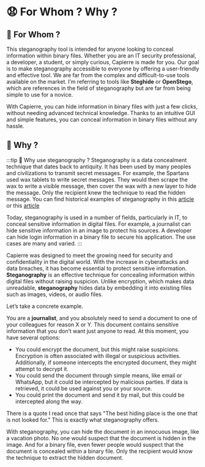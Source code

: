 # 😧 For Whom ? Why ?

## 🤷 For Whom ?

This steganography tool is intended for anyone looking to conceal information within binary files. Whether you are an IT security professional, a developer, a student, or simply curious, Capierre is made for you. Our goal is to make steganography accessible to everyone by offering a user-friendly and effective tool. We are far from the complex and difficult-to-use tools available on the market. I’m referring to tools like **Steghide** or **OpenStego**, which are references in the field of steganography but are far from being simple to use for a novice.

With Capierre, you can hide information in binary files with just a few clicks, without needing advanced technical knowledge. Thanks to an intuitive GUI and simple features, you can conceal information in binary files without any hassle.

## 🤔 Why ?

:::tip 📖 Why use steganography ?
Steganography is a data concealment technique that dates back to antiquity. It has been used by many peoples and civilizations to transmit secret messages. For example, the Spartans used wax tablets to write secret messages. They would then scrape the wax to write a visible message, then cover the wax with a new layer to hide the message. Only the recipient knew the technique to read the hidden message. You can find historical examples of steganography in this [article](https://fr.wikipedia.org/wiki/St%C3%A9ganographie#Histoire) or this [article](https://anticopedie.fr/WordPress/?p=721)

Today, steganography is used in a number of fields, particularly in IT, to conceal sensitive information in digital files. For example, a journalist can hide sensitive information in an image to protect his sources. A developer can hide login information in a binary file to secure his application. The use cases are many and varied.
:::

Capierre was designed to meet the growing need for security and confidentiality in the digital world. With the increase in cyberattacks and data breaches, it has become essential to protect sensitive information. **Steganography** is an effective technique for concealing information within digital files without raising suspicion. Unlike encryption, which makes data unreadable, **steganography** hides data by embedding it into existing files such as images, videos, or audio files.

Let’s take a concrete example.

You are a **journalist**, and you absolutely need to send a document to one of your colleagues for reason X or Y. This document contains sensitive information that you don’t want just anyone to read. At this moment, you have several options:

- You could encrypt the document, but this might raise suspicions. Encryption is often associated with illegal or suspicious activities. Additionally, if someone intercepts the encrypted document, they might attempt to decrypt it.
- You could send the document through simple means, like email or WhatsApp, but it could be intercepted by malicious parties. If data is retrieved, it could be used against you or your source.
- You could print the document and send it by mail, but this could be intercepted along the way.

There is a quote I read once that says "The best hiding place is the one that is not looked for." This is exactly what steganography offers.

With steganography, you can hide the document in an innocuous image, like a vacation photo. No one would suspect that the document is hidden in the image. And for a binary file, even fewer people would suspect that the document is concealed within a binary file. Only the recipient would know the technique to extract the hidden document.